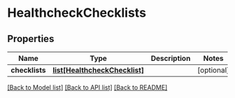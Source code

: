 # HealthcheckChecklists

## Properties
Name | Type | Description | Notes
------------ | ------------- | ------------- | -------------
**checklists** | [**list[HealthcheckChecklist]**](HealthcheckChecklist.md) |  | [optional] 

[[Back to Model list]](../README.md#documentation-for-models) [[Back to API list]](../README.md#documentation-for-api-endpoints) [[Back to README]](../README.md)


